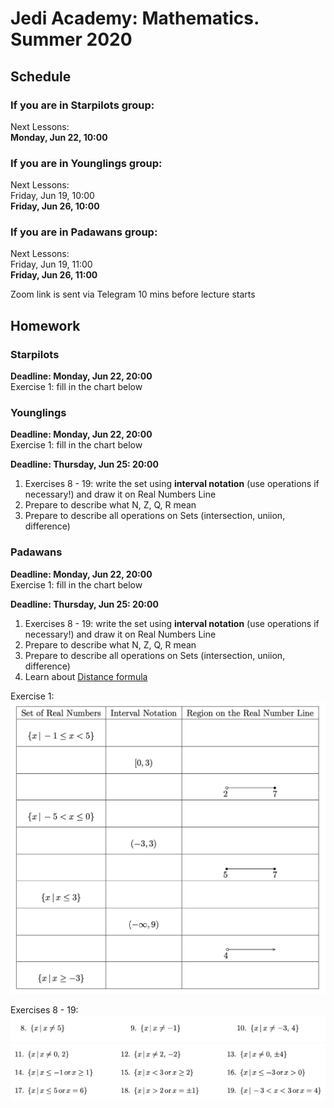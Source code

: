 # Jedi Academy: Mathematics. Summer 2020

## Schedule

### If you are in Starpilots group:
Next Lessons: <br>
**Monday, Jun 22, 10:00**

### If you are in Younglings group:
Next Lessons: <br>
Friday, Jun 19, 10:00 <br>
**Friday, Jun 26, 10:00**

### If you are in Padawans group:
Next Lessons: <br>
Friday, Jun 19, 11:00 <br>
**Friday, Jun 26, 11:00**

Zoom link is sent via Telegram 10 mins before lecture starts

## Homework
### Starpilots
**Deadline: Monday, Jun 22, 20:00** <br>
Exercise 1: fill in the chart below

### Younglings
**Deadline: Monday, Jun 22, 20:00** <br>
Exercise 1: fill in the chart below

**Deadline: Thursday, Jun 25: 20:00** <br>
1. Exercises 8 - 19: write the set using **interval notation** (use operations if necessary!) and draw it on Real Numbers Line <br>
2. Prepare to describe what N, Z, Q, R mean <br>
3. Prepare to describe all operations on Sets (intersection, uniion, difference)

### Padawans
**Deadline: Monday, Jun 22, 20:00** <br>
Exercise 1: fill in the chart below

**Deadline: Thursday, Jun 25: 20:00** <br>
1. Exercises 8 - 19: write the set using **interval notation** (use operations if necessary!) and draw it on Real Numbers Line <br>
2. Prepare to describe what N, Z, Q, R mean <br>
3. Prepare to describe all operations on Sets (intersection, uniion, difference) <br>
4. Learn about [Distance formula](https://www.khanacademy.org/math/basic-geo/basic-geometry-pythagorean-theorem/pythagorean-theorem-distance/a/distance-formula)


Exercise 1: <br>
![Exercise 1: Chart](https://raw.githubusercontent.com/lanavasilieva/jedi-maths/master/Screen%20Shot%202020-06-19%20at%2011.41.32%20AM.png)

Exercises 8 - 19: <br>
![Exercise 8 - 10](https://raw.githubusercontent.com/lanavasilieva/jedi-maths/master/Screen%20Shot%202020-06-19%20at%2011.41.41%20AM.png)
![Exercise 11 - 19](https://raw.githubusercontent.com/lanavasilieva/jedi-maths/master/Screen%20Shot%202020-06-19%20at%2011.41.52%20AM.png)
